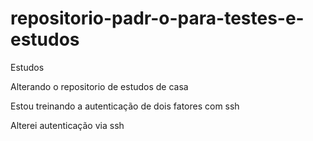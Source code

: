 # repositorio-padr-o-para-testes-e-estudos
Estudos

Alterando o repositorio de estudos de casa

Estou treinando a autenticação de dois fatores com ssh

Alterei autenticação via ssh 